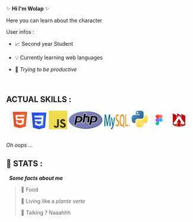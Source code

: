 
:sparkles: **Hi I'm Wolap** :sparkles: 

Here you can learn about the character 

User infos :
- :chart_with_upwards_trend: Second year Student 

- :bulb: Currently learning web languages 

- :beers: *Trying to be productive*

&nbsp;

## ACTUAL SKILLS :

<div align="center">
    <img src="img/html_logo.png" alt="html" height=50>
    <img src="img/css_logo.png" alt="css" height=45>
    <img src="img/js_logo.png" alt="js" height=50>
    <img src="img/php_logo.png" alt="php" height=50>
    <img src="img/mysql_logo.png" alt="mysql" height=40 width=70>
    <img src="img/python_logo.png" alt="python" height=50>
    <img src="img/figma_logo.png" alt="figma" height=50>
    <img src="img/apex_logo.png" alt="apex" height=50>
</div>
&nbsp;

*Oh oops ...*
&nbsp;

## :page_facing_up: STATS :


&nbsp;
***Some facts about me*** 

> :bento: Food
>
> :seedling: Living like a *plante verte*
>
> :speech_balloon: Talking ? Naaahhh
>